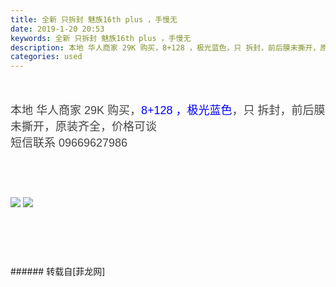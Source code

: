 ```yaml
---
title: 全新 只拆封 魅族16th plus ，手慢无
date: 2019-1-20 20:53
keywords: 全新 只拆封 魅族16th plus ，手慢无
description: 本地 华人商家 29K 购买，8+128 ，极光蓝色，只 拆封，前后膜未撕开，原装齐全，价格可谈短信联系 09669627986
categories: used
---
```

<td class="t_f" id="postmessage_2751210">

<br/>
<br/>
<font size="4"><font color="#444444"><font face="Tahoma, Helvetica, SimSun, sans-serif">本地 华人商家 29K 购买，<font color="#0000ff">8+128 ，极光蓝色</font>，只 拆封，前后膜未撕开，原装齐全，价格可谈</font></font></font><font size="4"><font color="#444444"><font face="Tahoma, Helvetica, SimSun, sans-serif"><br/>
</font></font></font><font size="4"><font color="#444444"><font face="Tahoma, Helvetica, SimSun, sans-serif">短信联系 09669627986</font></font></font><br/>
<font size="4"><br/>
</font><br/>
<font size="4"><br/>
</font><br/>

<img aid="1062882" data-cf-modified-7db873c09ee12e214d4ed242-="" file="data/attachment/forum/201901/20/205257f19017tn0x91550b.jpg.thumb.jpg" id="aimg_1062882" inpost="1" onclick="" onmouseover="" src="http://www.flw.ph/data/attachment/forum/201901/20/205257f19017tn0x91550b.jpg" style="cursor:pointer" zoomfile="data/attachment/forum/201901/20/205257f19017tn0x91550b.jpg"/>



<img aid="1062881" data-cf-modified-7db873c09ee12e214d4ed242-="" file="data/attachment/forum/201901/20/205257o5gfgaiiaib2fkyk.jpg.thumb.jpg" id="aimg_1062881" inpost="1" onclick="" onmouseover="" src="http://www.flw.ph/data/attachment/forum/201901/20/205257o5gfgaiiaib2fkyk.jpg" style="cursor:pointer" zoomfile="data/attachment/forum/201901/20/205257o5gfgaiiaib2fkyk.jpg"/>


<br/>
<font size="4"><font color="#444444"><font face="Tahoma, Helvetica, SimSun, sans-serif"><br/>
</font></font></font><br/>
<br/>
<br/>
<br/>
</td>
###### 转载自[菲龙网]
